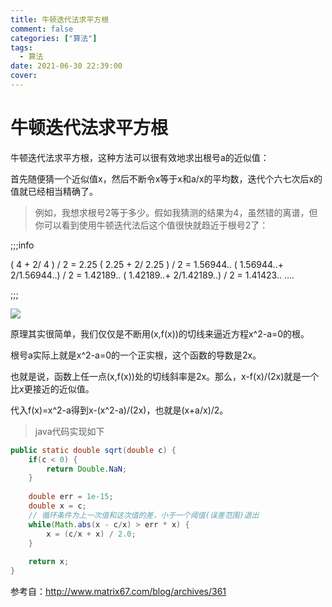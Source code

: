 ```yaml
---
title: 牛顿迭代法求平方根
comment: false
categories: ["算法"]
tags:
  - 算法
date: 2021-06-30 22:39:00
cover:
---
```


# 牛顿迭代法求平方根

牛顿迭代法求平方根，这种方法可以很有效地求出根号a的近似值：

首先随便猜一个近似值x，然后不断令x等于x和a/x的平均数，迭代个六七次后x的值就已经相当精确了。

> 例如，我想求根号2等于多少。假如我猜测的结果为4，虽然错的离谱，但你可以看到使用牛顿迭代法后这个值很快就趋近于根号2了：

;;;info

(    4 + 2/  4   ) / 2 = 2.25
(  2.25 + 2/  2.25 ) / 2 = 1.56944..
( 1.56944..+ 2/1.56944..) / 2 = 1.42189..
( 1.42189..+ 2/1.42189..) / 2 = 1.41423..
….

;;;

![](http://www.matrix67.com/blogimage/200711241.gif)

原理其实很简单，我们仅仅是不断用(x,f(x))的切线来逼近方程x^2-a=0的根。

根号a实际上就是x^2-a=0的一个正实根，这个函数的导数是2x。

也就是说，函数上任一点(x,f(x))处的切线斜率是2x。那么，x-f(x)/(2x)就是一个比x更接近的近似值。

代入f(x)=x^2-a得到x-(x^2-a)/(2x)，也就是(x+a/x)/2。

> java代码实现如下

```java
public static double sqrt(double c) {
    if(c < 0) {
        return Double.NaN;
    }
    
    double err = 1e-15;
    double x = c;
    // 循环条件为上一次值和这次值的差，小于一个阈值(误差范围)退出
    while(Math.abs(x - c/x) > err * x) { 
        x = (c/x + x) / 2.0;
    }
    
    return x;
}
```

参考自：http://www.matrix67.com/blog/archives/361
